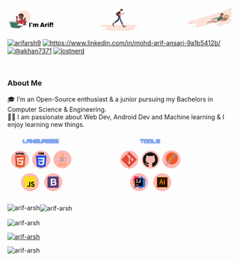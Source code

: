 <img  src = "https://github.com/Arif-arsh/Arif-arsh/blob/main/Assets/header.gif" >
<p align="left">
<a href="https://twitter.com/arifarsh9" target="blank"><img align="center" src="https://raw.githubusercontent.com/rahuldkjain/github-profile-readme-generator/master/src/images/icons/Social/twitter.svg" alt="arifarsh9" height="30" width="40" /></a>
<a href="https://linkedin.com/in/https://www.linkedin.com/in/mohd-arif-ansari-9a1b5412b/" target="blank"><img align="center" src="https://raw.githubusercontent.com/rahuldkjain/github-profile-readme-generator/master/src/images/icons/Social/linked-in-alt.svg" alt="https://www.linkedin.com/in/mohd-arif-ansari-9a1b5412b/" height="30" width="40" /></a>
<a href="https://medium.com/@akhan7371" target="blank"><img align="center" src="https://raw.githubusercontent.com/rahuldkjain/github-profile-readme-generator/master/src/images/icons/Social/medium.svg" alt="@akhan7371" height="30" width="40" /></a>
<a href="https://www.leetcode.com/lostnerd" target="blank"><img align="center" src="https://raw.githubusercontent.com/rahuldkjain/github-profile-readme-generator/master/src/images/icons/Social/leet-code.svg" alt="lostnerd" height="30" width="40" /></a>
</p><br>
<h3 align="left">About Me</h3>
<p align="left">
🎓 I’m an Open-Source enthusiast & a junior pursuing my Bachelors in Computer Science & Engineering.<br>
👨‍💻 I am passionate about Web Dev, Android Dev and Machine learning & I enjoy learning new things.<br></p>
<img src = "https://github.com/Arif-arsh/Arif-arsh/blob/main/Assets/lang&tools.gif">
<p><img align = "left" src="https://github-readme-stats.vercel.app/api/top-langs?username=arif-arsh&show_icons=true&locale=en&layout=compact" alt="arif-arsh" /></p>

<p><img align = "center" src="https://github-readme-stats.vercel.app/api?username=arif-arsh&show_icons=true&locale=en" alt="arif-arsh" /></p>
<p><img align= "center" src="https://github-readme-streak-stats.herokuapp.com/?user=arif-arsh&" alt="arif-arsh" /></p>
<p align = "left"> <a href="https://github.com/ryo-ma/github-profile-trophy"><img src="https://github-profile-trophy.vercel.app/?username=arif-arsh" alt="arif-arsh" /></a> </p>
<p align = "left"> <img src="https://komarev.com/ghpvc/?username=arif-arsh&label=Profile%20views&color=0e75b6&style=flat" alt="arif-arsh" /> </p>

